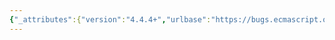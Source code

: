```yaml
---
{"_attributes":{"version":"4.4.4+","urlbase":"https://bugs.ecmascript.org/","maintainer":"dherman@mozilla.com"},"bug":{"bug_id":4174,"creation_ts":"2015-03-18 08:45:00 -0700","short_desc":"B.3.5 VariableStatements in Catch blocks: Incorrect redefinition of steps","delta_ts":"2015-04-03 12:35:36 -0700","product":"Draft for 6th Edition","component":"technical issue","version":"Rev 36: March 17, 2015 Release Candidate 3","rep_platform":"All","op_sys":"All","bug_status":"RESOLVED","resolution":"FIXED","priority":"Normal","bug_severity":"normal","everconfirmed":true,"reporter":{"uid":"andrebargull","name":"André Bargull"},"assigned_to":{"uid":"allen","name":"Allen Wirfs-Brock"},"long_desc":[{"commentid":13860,"comment_count":0,"who":{"uid":"andrebargull","name":"André Bargull"},"bug_when":"2015-03-18 08:45:36 -0700","thetext":"B.3.5 VariableStatements in Catch blocks\n\nThe current redefinition of step 6.d.ii.2 makes this code valid:\n---\ntry { } catch(e) {\n  eval(\"for (var e of []) ;\")\n}\n\n{ let e;\n  eval(\"for (var e of []) ;\")\n}\n---\n\nbut disallows:\n---\n{ let e;\n  eval(\"for (var e in []) ;\")\n}\n---\n\nI think the correct definition is:\n---\nii. If thisEnvRec is not an object Environment Record, then\n    1. NOTE: The environment of with statements can not contain any lexical declaration so it doesn’t need to be checked for var/let hoisting conflicts.\n    2. For each name in varNames, do\n        a. If thisEnvRec. HasBinding(name) is true, then\n            i. If thisEnvRec is not the Environment Record for a Catch clause, then throw a SyntaxError exception.\n            ii. Else, if name is not only bound by a VariableStatement or the VariableDeclarationList of a for statement, or the ForBinding of a for-in statement, then throw a SyntaxError exception.\n        b. NOTE: A direct eval will not hoist var declaration over a like-named lexical declaration.\n---"},{"commentid":13896,"comment_count":1,"who":{"uid":"allen","name":"Allen Wirfs-Brock"},"bug_when":"2015-03-18 10:36:17 -0700","thetext":"fixed inrev37 editor's draft"},{"commentid":14087,"comment_count":2,"who":{"uid":"allen","name":"Allen Wirfs-Brock"},"bug_when":"2015-04-03 12:35:36 -0700","thetext":"In Rev37"}]}}
---
```

